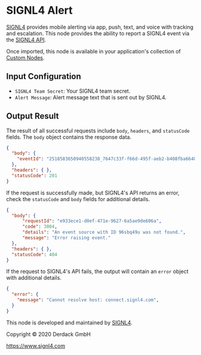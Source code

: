 # SIGNL4 Alert
[SIGNL4](https://www.signl4.com/) provides mobile alerting via app, push, text, and voice with tracking and escalation. This node provides the ability to report a SIGNL4 event via the [SIGNL4 API](https://www.signl4.com/developers/api).

Once imported, this node is available in your application's collection of [Custom Nodes](https://docs.losant.com/workflows/custom-nodes/overview/).

## Input Configuration
* `SIGNL4 Team Secret`: Your SIGNL4 team secret.
* `Alert Message`: Alert message text that is sent out by SIGNL4.

## Output Result
The result of all successful requests include `body`, `headers`, and `statusCode` fields. The `body` object contains the response data.

```json
{
  "body": {
    "eventId": "2518583650940558238_7647c33f-f66d-495f-aeb2-b408fba66404"
  },
  "headers": { },
  "statusCode": 201
}
```

If the request is successfully made, but SIGNL4's API returns an error, check the `statusCode` and `body` fields for additional details.

```json
{
  "body": {
      "requestId": "e933ece1-d0ef-471e-9627-6a5ae9de606a",
      "code": 3004,
      "details": "An event source with ID 96sbq49u was not found.",
      "message": "Error raising event."
  },
  "headers": { },
  "statusCode": 404
}
```

If the request to SIGNL4's API fails, the output will contain an `error` object with additional details.

```json
{
  "error": {
    "message": "Cannot resolve host: connect.signl4.com",
  }
} 
```

This node is developed and maintained by [SIGNL4](https://www.signl4.com).

Copyright © 2020 Derdack GmbH

https://www.signl4.com

